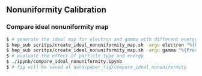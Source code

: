 ## **Nonuniformity Calibration**

### **Compare ideal nonuniformity map**
```bash
$ # generate the ideal map for electron and gamma with different energy
$ hep_sub scritps/create_ideal_nonuniformity_map.sh -argu electron "%{ProcId}" -n 3
$ hep_sub scritps/create_ideal_nonuniformity_map.sh -argu gamma "%{ProcId}" -n 3
$ # evaluate the effect of particle type and energy
$ ./ipynb/compare_ideal_nonuniformity.ipynb
$ # fig will be saved at data/paper_fig/compare_ideal_nonuniformity
```